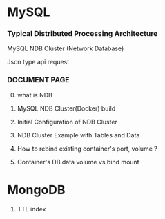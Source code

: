 # MySQL  

### Typical Distributed Processing Architecture
MySQL NDB Cluster (Network Database) 

Json type api request

### DOCUMENT PAGE

0. what is NDB

1. MySQL NDB Cluster(Docker) build

2. Initial Configuration of NDB Cluster

3. NDB Cluster Example with Tables and Data

4. How to rebind existing container's port, volume ?

5. Container's DB data volume vs bind mount

# MongoDB

1. TTL index
